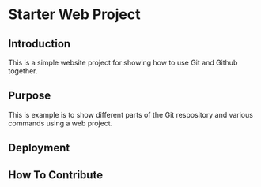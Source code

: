 # Starter Web Project

## Introduction

This is a simple website project for
showing how to use Git and Github together.

## Purpose

This is example is to show different parts
of the Git respository and various commands
using a web project.

## Deployment

## How To Contribute
